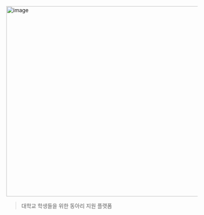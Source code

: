 <p>
  <img width="1024" height="500" alt="image" src="https://github.com/user-attachments/assets/5e9f9dcd-717a-4f33-843b-4a1d985e53b4" />
</p>

> 대학교 학생들을 위한 동아리 지원 플랫폼
